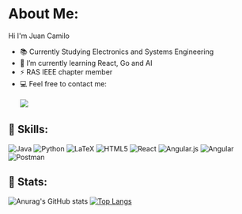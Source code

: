 # About Me:
Hi I'm Juan Camilo

- 📚 Currently Studying Electronics and Systems Engineering
- 🌱 I’m currently learning React, Go and AI
- ⚡ RAS IEEE chapter member 
- 💻 Feel free to contact me: <br><br>
  [<img src="https://img.shields.io/badge/Email-juancreyes201%40gmail.com-orange">](mailto:juancreyes201@gmail.com)

## :page_with_curl: Skills:
![Java](https://img.shields.io/badge/java-%23ED8B00.svg?style=for-the-badge&logo=java&logoColor=white)
![Python](https://img.shields.io/badge/python-3670A0?style=for-the-badge&logo=python&logoColor=ffdd54)
![LaTeX](https://img.shields.io/badge/latex-%23008080.svg?style=for-the-badge&logo=latex&logoColor=white)
![HTML5](https://img.shields.io/badge/html5-%23E34F26.svg?style=for-the-badge&logo=html5&logoColor=white)
![React](https://img.shields.io/badge/React-20232A?style=for-the-badge&logo=react&logoColor=61DAFB)
![Angular.js](https://img.shields.io/badge/angular.js-%23E23237.svg?style=for-the-badge&logo=angularjs&logoColor=white)
![Angular](https://img.shields.io/badge/angular-%23DD0031.svg?style=for-the-badge&logo=angular&logoColor=white)
![Postman](https://img.shields.io/badge/Postman-FF6C37?style=for-the-badge&logo=postman&logoColor=white)

## :page_with_curl: Stats:

![Anurag's GitHub stats](https://github-readme-stats.vercel.app/api?username=JuanReyes01&show_icons=true)
[![Top Langs](https://github-readme-stats.vercel.app/api/top-langs/?username=JuanReyes01&layout=compact)](https://github.com/anuraghazra/github-readme-stats)
